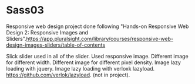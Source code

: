 # Sass03

Responsive web design project done following "Hands-on Responsive Web Design 2: Responsive Images and Sliders".https://app.pluralsight.com/library/courses/responsive-web-design-images-sliders/table-of-contents

Slick slider used in all of the slider.
Used responsive image.
Different image for different width.
Different image for different pixel density.
Image lazy loading with jquery.
Image lazy loading with verloxk lazyload. https://github.com/verlok/lazyload. (not in project).


